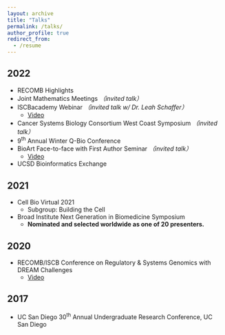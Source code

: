 ```yaml
---
layout: archive
title: "Talks"
permalink: /talks/
author_profile: true
redirect_from:
  - /resume
---
```


## 2022
* RECOMB Highlights
* Joint Mathematics Meetings    *（invited talk）*
* ISCBacademy Webinar    *（invited talk w/ Dr. Leah Schaffer）*
    * [Video](https://www.youtube.com/watch?v=YeH8nYdmMIM)
* Cancer Systems Biology Consortium West Coast Symposium    *（invited talk）*
* 9<sup>th</sup> Annual Winter Q-Bio Conference
* BioArt Face-to-face with First Author Seminar     *（invited talk）*
    * [Video](https://www.bilibili.com/video/BV1Hb4y1J7E1?spm_id_from=333.999.0.0)
* UCSD Bioinformatics Exchange

## 2021
* Cell Bio Virtual 2021
    * Subgroup: Building the Cell
* Broad Institute Next Generation in Biomedicine Symposium
    * **Nominated and selected worldwide as one of 20 presenters.**

## 2020
* RECOMB/ISCB Conference on Regulatory & Systems Genomics with DREAM Challenges
    * [Video](https://www.youtube.com/watch?v=cv1W8e8VRyU)

## 2017
* UC San Diego 30<sup>th</sup> Annual Undergraduate Research Conference, UC San Diego
